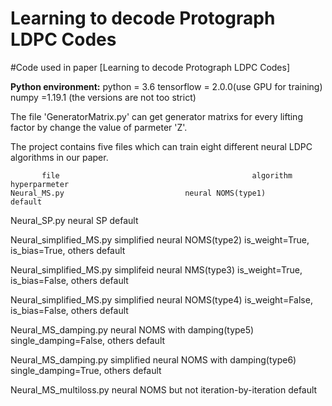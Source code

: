 # Learning to decode Protograph LDPC Codes  
#Code used in paper [Learning to decode Protograph LDPC Codes]  

**Python environment:**
       python = 3.6
       tensorflow = 2.0.0(use GPU for training)
       numpy =1.19.1
       (the versions are not too strict)  

The file 'GeneratorMatrix.py' can get generator matrixs for every lifting factor by change the value of parmeter 'Z'.

The project contains five files which can train eight different neural LDPC algorithms in our paper.

           file                                           algorithm                                                                 hyperparmeter
    Neural_MS.py                           neural NOMS(type1)                                                             default
    
Neural_SP.py                                    neural SP                                                                          default

Neural_simplified_MS.py           simplified neural NOMS(type2)                      is_weight=True, is_bias=True, others default

Neural_simplified_MS.py           simplifeid neural NMS(type3)                         is_weight=True, is_bias=False, others default

Neural_simplified_MS.py           simplified neural NOMS(type4)                      is_weight=False, is_bias=False, others default

Neural_MS_damping.py          neural NOMS with damping(type5)                      single_damping=False, others default

Neural_MS_damping.py      simplified neural NOMS with damping(type6)           single_damping=True, others default

Neural_MS_multiloss.py        neural NOMS but not iteration-by-iteration                                   default
